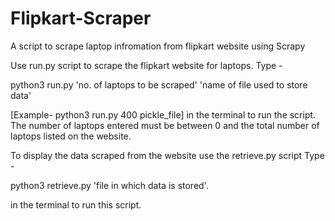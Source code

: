 # Flipkart-Scraper
A script to scrape laptop infromation from flipkart website using Scrapy

Use run.py script to scrape the flipkart website for laptops.
Type -

python3 run.py 'no. of laptops to be scraped' 'name of file used to store data'

[Example- python3 run.py 400 pickle_file]
in the terminal to run the script.
The number of laptops entered must be between 0 and the total number of laptops listed on the website.

To display the data scraped from the website use the retrieve.py script 
Type -

python3 retrieve.py 'file in which data is stored'.

in the terminal to run this script.
